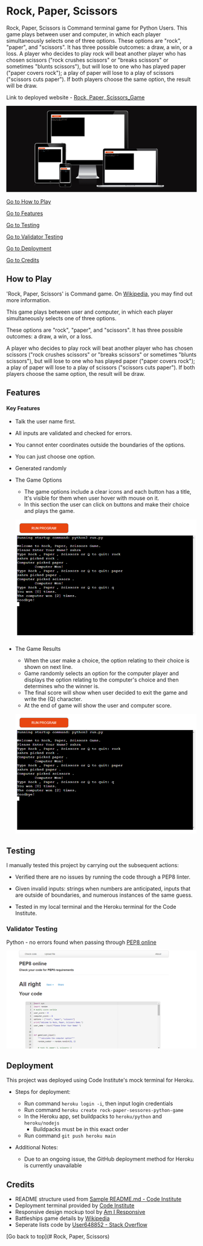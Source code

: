 # Rock, Paper, Scissors

Rock, Paper, Scissors is  Command terminal game for Python Users.
This game plays between user and computer, in which each player simultaneously selects one of three options. These options are "rock", "paper", and "scissors". It has three possible outcomes: a draw, a win, or a loss. A player who decides to play rock will beat another player who has chosen scissors ("rock crushes scissors" or "breaks scissors" or sometimes "blunts scissors"), but will lose to one who has played paper ("paper covers rock"); a play of paper will lose to a play of scissors ("scissors cuts paper"). If both players choose the same option, the result will be draw.

Link to deployed website - [Rock, Paper, Scissors_Game](https://rock-paper-scissors-python-gam.herokuapp.com/)

![responsive_screenshot](pictures/responsive.PNG)

[Go to How to Play](#how-to-play)

[Go to Features](#features)

[Go to Testing](#testing)

[Go to Validator Testing](#validator-testing)

[Go to Deployment](#deployment)

[Go to Credits](#credits)

## How to Play

'Rock, Paper, Scissors' is Command game. On [Wikipedia](https://en.wikipedia.org/wiki/Rock_paper_scissors), you may find out more information.

This game plays between user and computer, in which each player simultaneously selects one of three options. 

These options are "rock", "paper", and "scissors". It has three possible outcomes: a draw, a win, or a loss.

 A player who decides to play rock will beat another player who has chosen scissors ("rock crushes scissors" or "breaks scissors" or sometimes "blunts scissors"), but will lose to one who has played paper ("paper covers rock"); a play of paper will lose to a play of scissors ("scissors cuts paper"). If both players choose the same option, the result will be draw.


## Features

#### __Key Features__

  - Talk the user name first.
  - All inputs are validated and checked for errors.
  - You cannot enter coordinates outside the boundaries of the options.
  - You can just choose one option.
  - Generated randomly


- The Game Options

  - The game options include a clear icons and each button has a title, It's visible for them when user hover with mouse on it.
  - In this section the user can click on buttons and make their choice and plays the game.

  ![game_photo](pictures/game.PNG)

- The Game Results

  - When the user make a choice, the option relating to their choice is shown on next line.
  - Game randomly selects an option for the computer player and displays the option relating to the computer's choice and then determines who the winner is.
  - The final score will show when user decided to exit the game and write the (Q) character.
  - At the end of game will show the user and computer score.

  ![game_result](pictures/game.PNG)
  
  
## Testing

I manually tested this project by carrying out the subsequent actions:

- Verified there are no issues by running the code through a PEP8 linter.

- Given invalid inputs: strings when numbers are anticipated, inputs that are outside of boundaries, and numerous instances of the same guess.

- Tested in my local terminal and the Heroku terminal for the Code Institute.


### __Validator Testing__


Python - no errors found when passing through [PEP8 online](http://pep8online.com)

![pep8_results](pictures/validation.PNG)

## Deployment 

This project was deployed using Code Institute's mock terminal for Heroku.

 - Steps for deployment:

   - Run command `heroku login -i`, then input login credentials
   - Run command `heroku create rock-paper-sessores-python-game`
   - In the Heroku app, set buildpacks to `heroku/python` and `heroku/nodejs`
     - Buildpacks must be in this exact order
   - Run command `git push heroku main`

 - Additional Notes:

   - Due to an ongoing issue, the GitHub deployment method for Heroku is currently unavailable

## Credits

 - README structure used from [Sample README.md - Code Institute](https://learn.codeinstitute.net/courses/course-v1:CodeInstitute+PE_PAGPPF+2021_Q2/courseware/b3378fc1159e43e3b70916fdefdfae51/605f34e006594dc4ae19f5e60ec75e2e/)
 - Deployment terminal provided by [Code Institute](https://codeinstitute.net/)
 - Responsive design mockup tool by [Am I Responsive](https://ui.dev/amiresponsive)
 - Battleships game details by [Wikipedia](https://en.wikipedia.org/wiki/Main_Page)
 - Seperate lists code by [User648852 - Stack Overflow](https://stackoverflow.com/questions/13443588/how-can-i-format-a-list-to-print-each-element-on-a-separate-line-in-python)

 [Go back to top](# Rock, Paper, Scissors)



